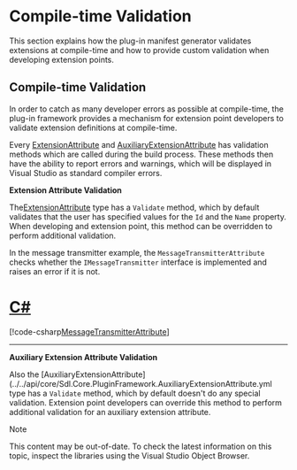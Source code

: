 Compile-time Validation
=====
This section explains how the plug-in manifest generator validates extensions at compile-time and how to provide custom validation when developing extension points.

Compile-time Validation
------
In order to catch as many developer errors as possible at compile-time, the plug-in framework provides a mechanism for extension point developers to validate extension definitions at compile-time.

Every [ExtensionAttribute](../../api/core/Sdl.Core.PluginFramework.ExtensionAttribute.yml) and [AuxiliaryExtensionAttribute](../../api/core/Sdl.Core.PluginFramework.AuxiliaryExtensionAttribute.yml) has validation methods which are called during the build process. These methods then have the ability to report errors and warnings, which will be displayed in Visual Studio as standard compiler errors.

**Extension Attribute Validation**

The[ExtensionAttribute](../../api/core/Sdl.Core.PluginFramework.ExtensionAttribute.yml) type has a `Validate` method, which by default validates that the user has specified values for the `Id` and the `Name` property. When developing and extension point, this method can be overridden to perform additional validation.

In the message transmitter example, the `MessageTransmitterAttribute` checks whether the `IMessageTransmitter` interface is implemented and raises an error if it is not.

# [C#](#tab/tabid-1)
[!code-csharp[MessageTransmitterAttribute](code_samples/MessageTransmitterAttribute.cs#L11-L55)]
***

**Auxiliary Extension Attribute Validation**

Also the [AuxiliaryExtensionAttribute](../../api/core/Sdl.Core.PluginFramework.AuxiliaryExtensionAttribute.yml type has a `Validate` method, which by default doesn't do any special validation. Extension point developers can override this method to perform additional validation for an auxiliary extension attribute.


> [!NOTE]
> 
> This content may be out-of-date. To check the latest information on this topic, inspect the libraries using the Visual Studio Object Browser.